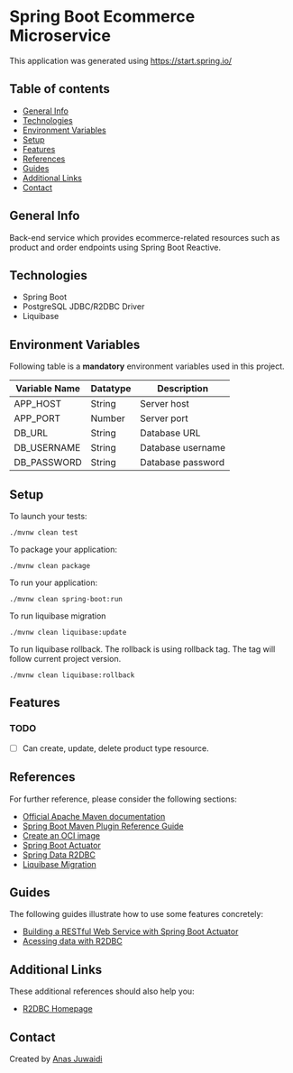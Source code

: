 # Spring Boot Ecommerce Microservice

This application was generated using https://start.spring.io/

## Table of contents
* [General Info](#general-info)
* [Technologies](#technologies)
* [Environment Variables](#environment-variables)
* [Setup](#setup)
* [Features](#features)
* [References](#references)
* [Guides](#guides)
* [Additional Links](#additional-links)
* [Contact](#contact)

## General Info
Back-end service which provides ecommerce-related resources such as product and order endpoints using Spring Boot Reactive.

## Technologies
* Spring Boot
* PostgreSQL JDBC/R2DBC Driver
* Liquibase

## Environment Variables
Following table is a **mandatory** environment variables used in this project.

| Variable Name | Datatype | Description |
| --- | --- | --- |
| APP_HOST | String | Server host |
| APP_PORT | Number | Server port |
| DB_URL | String | Database URL |
| DB_USERNAME | String | Database username |
| DB_PASSWORD | String | Database password |

## Setup
To launch your tests:
```
./mvnw clean test
```

To package your application:
```
./mvnw clean package
```

To run your application:
```
./mvnw clean spring-boot:run
```

To run liquibase migration
```
./mvnw clean liquibase:update
```

To run liquibase rollback. The rollback is using rollback tag. The tag will follow current project version.
```
./mvnw clean liquibase:rollback
```

## Features

### TODO
- [ ] Can create, update, delete product type resource.

## References
For further reference, please consider the following sections:

* [Official Apache Maven documentation](https://maven.apache.org/guides/index.html)
* [Spring Boot Maven Plugin Reference Guide](https://docs.spring.io/spring-boot/docs/2.6.2/maven-plugin/reference/html/)
* [Create an OCI image](https://docs.spring.io/spring-boot/docs/2.6.2/maven-plugin/reference/html/#build-image)
* [Spring Boot Actuator](https://docs.spring.io/spring-boot/docs/2.6.2/reference/htmlsingle/#production-ready)
* [Spring Data R2DBC](https://docs.spring.io/spring-boot/docs/2.6.2/reference/html/spring-boot-features.html#boot-features-r2dbc)
* [Liquibase Migration](https://docs.spring.io/spring-boot/docs/2.6.2/reference/htmlsingle/#howto-execute-liquibase-database-migrations-on-startup)

## Guides
The following guides illustrate how to use some features concretely:

* [Building a RESTful Web Service with Spring Boot Actuator](https://spring.io/guides/gs/actuator-service/)
* [Acessing data with R2DBC](https://spring.io/guides/gs/accessing-data-r2dbc/)

## Additional Links
These additional references should also help you:

* [R2DBC Homepage](https://r2dbc.io)

## Contact
Created by [Anas Juwaidi](mailto:anas.didi95@gmail.com)
